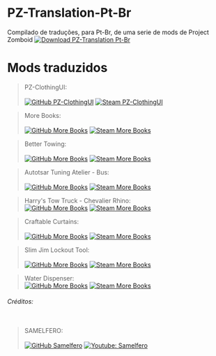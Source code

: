 # PZ-Translation-Pt-Br
Compilado de traduções, para Pt-Br, de uma serie de mods de Project Zomboid
[![Download PZ-Translation Pt-Br](https://img.shields.io/badge/-Download-black)]()

# Mods traduzidos
>PZ-ClothingUI:<br />	
[![GitHub PZ-ClothingUI](https://img.shields.io/badge/-GitHub-gray)](https://github.com/rempAut/PZ-ClothingUI)
[![Steam PZ-ClothingUI](https://img.shields.io/badge/-Steam-black)](https://steamcommunity.com/sharedfiles/filedetails/?id=2695471997)

>More Books:<br />	
[![GitHub More Books](https://img.shields.io/badge/-GitHub-gray)]()
[![Steam More Books](https://img.shields.io/badge/-Steam-black)](https://steamcommunity.com/sharedfiles/filedetails/?id=2815857931)

>Better Towing:<br />	
[![GitHub More Books](https://img.shields.io/badge/-GitHub-gray)]()
[![Steam More Books](https://img.shields.io/badge/-Steam-black)](https://steamcommunity.com/sharedfiles/filedetails/?id=2241990680)

>Autotsar Tuning Atelier - Bus:<br />	
[![GitHub More Books](https://img.shields.io/badge/-GitHub-gray)]()
[![Steam More Books](https://img.shields.io/badge/-Steam-black)](https://steamcommunity.com/sharedfiles/filedetails/?id=2592358528)

>Harry's Tow Truck - Chevalier Rhino:<br />	
[![GitHub More Books](https://img.shields.io/badge/-GitHub-gray)]()
[![Steam More Books](https://img.shields.io/badge/-Steam-black)](https://steamcommunity.com/sharedfiles/filedetails/?id=2778456849)

>Craftable Curtains:<br />	
[![GitHub More Books](https://img.shields.io/badge/-GitHub-gray)](https://github.com/aSeriousDeveloper/zomboid-craftable-curtains)
[![Steam More Books](https://img.shields.io/badge/-Steam-black)](https://steamcommunity.com/sharedfiles/filedetails/?id=2787505766)

>Slim Jim Lockout Tool:<br />	
[![GitHub More Books](https://img.shields.io/badge/-GitHub-gray)]()
[![Steam More Books](https://img.shields.io/badge/-Steam-black)](https://steamcommunity.com/sharedfiles/filedetails/?id=2793314838)

>Water Dispenser:<br />	
[![GitHub More Books](https://img.shields.io/badge/-GitHub-gray)](https://github.com/Konijima/WaterDispenser)
[![Steam More Books](https://img.shields.io/badge/-Steam-black)](https://steamcommunity.com/sharedfiles/filedetails/?id=2687798127)

###### Créditos:<br /><br />
>SAMELFERO:<br />	
[![GitHub Samelfero](https://img.shields.io/badge/GitHub-100000?style=for-the-badge&logo=github&logoColor=white)](https://github.com/ooicram)
[![Youtube: Samelfero](https://img.shields.io/badge/YouTube-FF0000?style=for-the-badge&logo=youtube&logoColor=white)](https://youtube.com)
